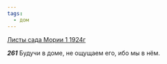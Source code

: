 ```yaml
---
tags:
  - дом
---
```


[Листы сада Мории 1 1924г](https://127.0.0.1:4002/agni/1924)

___261___
Будучи в доме, не ощущаем его, ибо мы в нём.   

